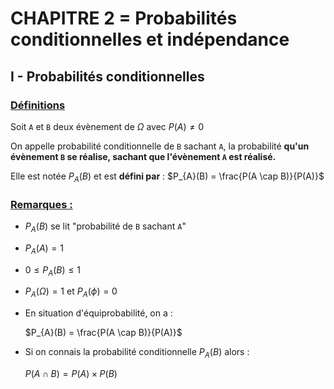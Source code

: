 # CHAPITRE 2 = Probabilités conditionnelles et indépendance



## 		I - Probabilités conditionnelles

### 		<u>Définitions</u>

Soit `A` et `B` deux évènement de $\Omega$ avec $P(A) \neq 0$

On appelle probabilité conditionnelle de `B` sachant `A`, la probabilité **qu'un évènement `B` se réalise, sachant que l'évènement `A` est réalisé.**

Elle est notée $P_{A}(B)$ et est **défini par** : $P_{A}(B) = \frac{P(A \cap B)}{P(A)}$ 



### 		<u>Remarques :</u>

- $P_{A}(B)$ se lit "probabilité de `B` sachant `A`"

- $P_{A}(A) = 1$ 

- $0 \leq P_{A}(B) \leq 1$

- $P_{A}(\Omega) = 1$  et  $P_{A}(\phi) = 0$​

- En situation d'équiprobabilité, on a :

  $P_{A}(B) = \frac{P(A \cap B)}{P(A)}$ 

- Si on connais la probabilité conditionnelle $P_{A}(B)$ alors :

  $P(A \cap B) = P(A) \times P(B)$ 

